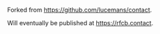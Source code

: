 Forked from https://github.com/lucemans/contact. 

Will eventually be published at https://rfcb.contact. 